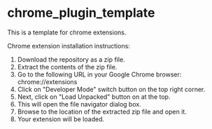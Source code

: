 # chrome_plugin_template
This is a template for chrome extensions.

Chrome extension installation instructions:

1. Download the repository as a zip file.
2. Extract the contents of the zip file.
3. Go to the following URL in your Google Chrome browser: chrome://extensions
4. Click on "Developer Mode" switch button on the top right corner.
5. Next, click on "Load Unpacked" button on at the top.
6. This will open the file navigator dialog box.
7. Browse to the location of the extracted zip file and open it.
8. Your extension will be loaded.

